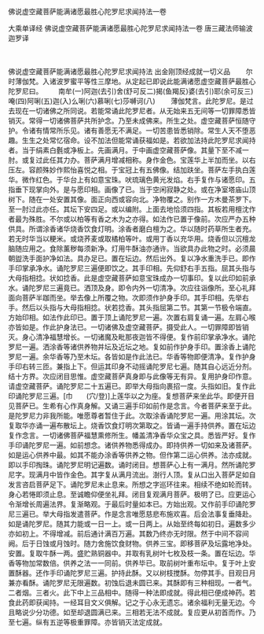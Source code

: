 佛说虚空藏菩萨能满诸愿最胜心陀罗尼求闻持法一卷


大乘单译经
佛说虚空藏菩萨能满诸愿最胜心陀罗尼求闻持法一卷
唐三藏法师输波迦罗译


　　

佛说虚空藏菩萨能满诸愿最胜心陀罗尼求闻持法
出金刚顶经成就一切义品
　　尔时薄伽梵。入诸波罗蜜平等性三摩地。从定起已即说此能满诸愿虚空藏菩萨最胜心陀罗尼曰。
　　南牟(一)阿迦(去引)舍(舒可反二)揭(鱼羯反)婆(去引)耶(余可反三)唵(四)阿唎(五)迦(入)么唎(六)慕唎(七)莎嚩诃(八)
　　薄伽梵言。此陀罗尼。是过去现在一切诸佛之所同说。若能常诵此陀罗尼者。从无始来五无间等一切罪障悉皆销灭。常得一切诸佛菩萨共所护念。乃至未成佛来。所生之处。虚空藏菩萨恒随守护。令诸有情常所乐见。诸有善愿无不满足。一切苦患皆悉销除。常生人天不堕恶趣。生生之处常忆宿命。设不加法但能常诵获福如是。若欲加法持此陀罗尼求闻持者。当于绢素白氎或净板上。先画满月。于中画虚空藏菩萨像。其量下至不减一肘。或复过此任其力办。菩萨满月增减相称。身作金色。宝莲华上半加而坐。以右压左。容颜殊妙作熙怡喜悦之相。于宝冠上有五佛像。结加趺坐。菩萨左手执白莲华。微作红色。于华台上有如意宝珠。吠琉璃色黄光发焰。右手复作与诸愿印。五指垂下现掌向外。是与愿印相。画像了已。当于空闲寂静之处。或在净室塔庙山顶树下。随在一处安置其像。面正向西或容向北。净物覆之。别作一方木曼茶罗下。至一肘过此亦任。其坛下安四足。或以编附。上面去地恰须四指。其板若用檀沈作者最为殊胜。不尔或以柏等有香之木为之亦得。如法作已置于像前。次应严办五种供具。所谓涂香诸华烧香饮食灯明。涂香者磨白檀为之。华以随时药草所生者充。若无时华当以粳米。或烧荞麦或取橘柏等叶。或用丁香以充华用。烧香但以沉檀龙脑随应用之。食除薰秽每须新净。灯用牛酥油亦通许。当欲具办此物之时。必须晨朝盥洗手面护净如法。具办足已。置在坛边。然后出外。复以净水重洗手已。即作手印掌承净水。诵陀罗尼三遍便即饮之。其手印相。先仰舒右手五指。屈其头指与大母指相捻。状如捻香。此是虚空藏菩萨如意宝珠成办一切事印。复以此印如前承水。诵陀罗尼三遍竟已。洒顶及身。即令内外一切清净。次应往诣像所。至心礼拜面向菩萨半跏而坐。举去像上所覆之物。次即须作护身手印。其手印相。先举右手。然后以头指与大母指相捻。状若捻香。其头指屈第二节。其第一节极令端直。方始印相。如法作此印已。置于顶上诵陀罗尼一遍。次置右肩复诵一遍。左肩心喉亦皆如是。作此护身法已。一切诸佛及虚空藏菩萨。摄受此人。一切罪障即皆销灭。身心清净福慧增长。一切诸魔及毗那夜迦皆不得便。复作前印掌承净水。诵陀罗尼一遍。洒涂香等诸供养物并坛及近坛之地。复如前作护身手印。置涂香上诵陀罗尼一遍。余华香等乃至木坛。各皆如是作此法已。华香等物即便清净。复作护身手印右转三匝。兼指上下。但运其印身不动摇诵陀罗尼七遍。随其自心远近分剂。结十方界。次应闭目思惟。虚空藏菩萨真身即与此像等无有异。复用护身印作意。请虚空藏菩萨。诵陀罗尼二十五遍已。即举大母指向裹招一度。头指如旧。复作此印诵陀罗尼三遍。[巾　　(穴/登)]上莲华以之为座。复想菩萨来坐此华。即便开目见菩萨已。生希有心作真身解。又诵三遍手印如前作是念言。今者菩萨来至于此。是陀罗尼力非我所能。唯愿尊者暂住于此。次取涂香诵陀罗尼一遍。用涂其坛。次复取华亦诵一遍布散坛上。烧香饮食灯明次第取之。皆诵一遍手持供养。置在坛边复作念言。一切诸佛菩萨福慧熏修所生。幡盖清净香华众宝之具。悉皆严好。复作手印诵陀罗尼一遍。如前想念。诸供养物悉得成办。即持供养一切如来及诸菩萨。如是运心供养中最。如其不能办涂香等供养之物。但作第二运心供养。法亦成就。即以手印掏珠。诵陀罗尼明记遍数。诵时闭目。想菩萨心上有一满月。然所诵陀罗尼字。现满月中皆作金色。其字复从满月流出。澍行人顶。复从口出入菩萨足如自发言咨启菩萨足下。诵陀罗尼未止息来。所想之字巡环往来。相续不绝如轮而转。身心若惓即须止息。至诚瞻仰便坐礼拜。闭目复观满月菩萨。极明了已。应更运心令渐增长周遍法界。复渐略观。于最后时量如本已。方始出观。又作前手印诵陀罗尼三遍已。举大母指发遣菩萨。作是念言唯愿慈悲布施欢喜。后会法事复垂降赴。如是诵陀罗尼。随其力能或一日一上。或一日两上。从始至终每如初日。遍数多少亦如初上。不得增减。前后通计满百万遍。其数乃终亦无时限。然于中间不容间阙。后于日蚀或月蚀时。随力舍施饮食财物。供养三宝。即移菩萨及坛露地净处。安置。复取牛酥一两。盛贮熟铜器中。并取有乳树叶七枚及枝一条。置在坛边。华香等物加常数倍。供养之法一一同前。供养毕已。取前树叶重布坛中。复于叶上安置酥器。还作手印诵陀罗尼三遍。护持此酥。又以树枝搅酥。勿停其手。目观日月兼亦看酥。诵陀罗尼无限遍数。初蚀后退未圆已来。其酥即有三种相现。一者气。二者烟。三者火。此下中上三品相中。随得一种法即成就。得此相已便成神药。若食此药即获闻持。一经耳目文义俱解。记之于心永无遗忘。诸余福利无量无边。今且略说少分功德。如至却退圆满已来。三相若无法不成就。复应更从初首而作。乃至七遍。纵有五逆等极重罪障。亦皆销灭法定成就。

 
